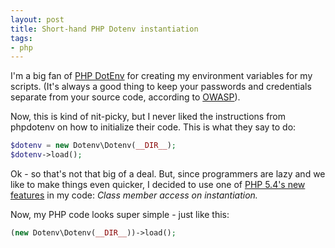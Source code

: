 ```yaml
---
layout: post
title: Short-hand PHP Dotenv instantiation
tags:
- php
---
```

I'm a big fan of [PHP DotEnv](https://github.com/vlucas/phpdotenv) for creating my environment variables for my scripts.  (It's always a good thing to keep your passwords and credentials separate from your source code, according to [OWASP](https://www.owasp.org/index.php/OWASP_Guide_Project)).  

Now, this is kind of nit-picky, but I never liked the instructions from phpdotenv on how to initialize their code.  This is what they say to do:

```php
$dotenv = new Dotenv\Dotenv(__DIR__);
$dotenv->load();
```

Ok - so that's not that big of a deal. But, since programmers are lazy and we like to make things even quicker, I decided to use one of [PHP 5.4's new features](http://php.net/manual/en/migration54.new-features.php) in my code: *Class member access on instantiation.*

Now, my PHP code looks super simple - just like this:

```php
(new Dotenv\Dotenv(__DIR__))->load();
```